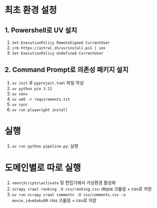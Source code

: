 # 최초 환경 설정
## 1. Powershell로 UV 설치
1. `Set-ExecutionPolicy RemoteSigned CurrentUser`
2. `irm https://astral.sh/uv/install.ps1 | iex`
3. `Set-ExecutionPolicy Undefined CurrentUser`

## 2. Command Prompt로 의존성 패키지 설치
1. `uv init` 후 `pyproject.toml` 파일 작성
2. `uv python pin 3.12`
3. `uv venv`
4. `uv add -r requirements.txt`
5. `uv sync`
6. `uv run playwright install`

# 실행
1. `uv run python pipeline.py`: 실행

# 도메인별로 따로 실행
1. `venv\Scripts\activate` 및 편집기에서 가상환경 활성화
2. `scrapy crawl ranking -O csv/ranking.csv`: dbpia 크롤링 + csv로 저장
3. `uv run scrapy crawl comments -O csv/comments.csv -a movie_id=m5ekxEM`: riss 크롤링 + csv로 저장
